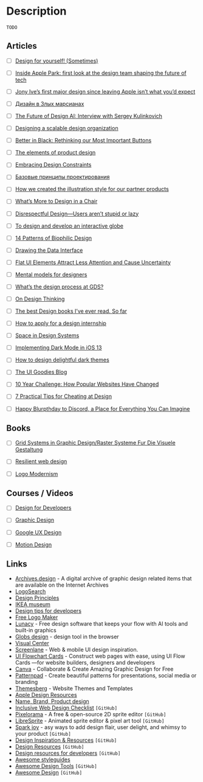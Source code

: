 # Description

`TODO`


## Articles

- [ ] [Design for yourself! (Sometimes)](https://borism.medium.com/design-for-yourself-sometimes-7c9b8118fb63)
- [ ] [Inside Apple Park: first look at the design team shaping the future of tech](https://www.wallpaper.com/design/apple-park-behind-the-scenes-design-team-interview)
- [ ] [Jony Ive’s first major design since leaving Apple isn’t what you’d expect](https://www.fastcompany.com/90693444/jony-ives-first-major-design-since-leaving-apple-isnt-what-youd-expect)
- [ ] [Дизайн в Злых марсианах](https://teletype.in/@romanshamin/design-at-evil-martians)
- [ ] [The Future of Design AI: Interview with Sergey Kulinkovich](https://serokell.io/blog/the-future-of-design-ai)
- [ ] [Designing a scalable design organization](https://www.mynameisjehad.com/designing-a-scalable-design-organization/)
- [ ] [Better in Black: Rethinking our Most Important Buttons](https://spotify.design/article/better-in-black-rethinking-our-most-important-buttons)
- [ ] [The elements of product design](https://jamiemill.com/blog/elements-of-product-design/)
- [ ] [Embracing Design Constraints](https://adrianroselli.com/2021/05/embracing-design-constraints.html)
- [ ] [Базовые принципы проектирования](https://andreivoronin.github.io/design-basic)
- [ ] [How we created the illustration style for our partner products](https://booking.design/building-a-new-illustration-style-for-our-partner-products-808c32e5e16c)
- [ ] [What’s More to Design in a Chair](https://samanthaz.me/writing/what-s-more-to-design-in-a-chair)
- [ ] [Disrespectful Design—Users aren’t stupid or lazy](https://somehowmanage.com/2020/09/13/disrespectful-design-users-arent-stupid-or-lazy/)
- [ ] [To design and develop an interactive globe](https://stripe.com/blog/globe)
- [ ] [14 Patterns of Biophilic Design](https://www.terrapinbrightgreen.com/reports/14-patterns/)
- [ ] [Drawing the Data Interface](https://modus.medium.com/drawing-the-data-interface-fd9bb88f2932)
- [ ] [Flat UI Elements Attract Less Attention and Cause Uncertainty](https://www.nngroup.com/articles/flat-ui-less-attention-cause-uncertainty/)
- [ ] [Mental models for designers](https://dropbox.design/article/mental-models-for-designers)
- [ ] [What’s the design process at GDS?](https://gds.blog.gov.uk/2014/07/18/whats-the-design-process-at-gds/)
- [ ] [On Design Thinking](https://www.nplusonemag.com/issue-35/reviews/on-design-thinking/)
- [ ] [The best Design books I’ve ever read. So far](http://artequalswork.com/posts/best-design-books-so-far/)
- [ ] [How to apply for a design internship](https://vanschneider.com/blog/apply-design-internship/)
- [ ] [Space in Design Systems](https://medium.com/eightshapes-llc/space-in-design-systems-188bcbae0d62)
- [ ] [Implementing Dark Mode in iOS 13](https://instagram-engineering.com/instagram-darkmode-58802b43c0f2)
- [ ] [How to design delightful dark themes](https://blog.superhuman.com/how-to-design-delightful-dark-themes/)
- [ ] [The UI Goodies Blog](https://www.uigoodies.com/blog/the-best-resources-for-new-designers.html)
- [ ] [10 Year Challenge: How Popular Websites Have Changed](https://www.arun.is/blog/10-year-challenge/)
- [ ] [7 Practical Tips for Cheating at Design](https://medium.com/refactoring-ui/7-practical-tips-for-cheating-at-design-40c736799886)
- [ ] [Happy Blurpthday to Discord, a Place for Everything You Can Imagine](https://blog.discord.com/happy-blurpthday-to-discord-a-place-for-everything-you-can-imagine-fc99ee0a77c0)


## Books

- [ ] [Grid Systems in Graphic Design/Raster Systeme Fur Die Visuele Gestaltung](https://www.goodreads.com/book/show/350962)
- [ ] [Resilient web design](https://resilientwebdesign.com/)
- [ ] [Logo Modernism](https://www.goodreads.com/book/show/26786839)


## Courses / Videos

- [ ] [Design for Developers](https://frontendmasters.com/courses/design-for-developers/)
- [ ] [Graphic Design](https://www.coursera.org/specializations/graphic-design)
- [ ] [Google UX Design](https://www.coursera.org/professional-certificates/google-ux-design)
- [ ] [Motion Design](https://www.learnsquared.com/courses/motion-design#)


## Links

- [Archives.design](https://archives.design/) - A digital archive of graphic design related items that are available on the Internet Archives
- [LogoSearch](https://logosear.ch/search.html)
- [Design Principles](https://principles.design/)
- [IKEA museum](https://ikeamuseum.com/en/digital/ikea-catalogues-through-the-ages/)
- [Design tips for developers](https://paul.copplest.one/blog/design.html#building-a-design-y-sense)
- [Free Logo Maker](https://formito.com/tools/logo)
- [Lunacy](https://icons8.com/lunacy) - Free design software that keeps your flow with AI tools and built-in graphics
- [Globs design](https://www.globs.design/) - design tool in the browser
- [Visual Center](https://javier.xyz/visual-center/)
- [Screenlane](https://screenlane.com/) - Web & mobile UI design inspiration.
- [UI Flowchart Cards](https://flowcards.io/) - Construct web pages with ease, using UI Flow Cards ―for website builders, designers and developers
- [Canva](https://www.canva.com/) - Collaborate & Create Amazing Graphic Design for Free
- [Patternpad](https://patternpad.com/) - Create beautiful patterns for presentations, social media or branding
- [Themesberg](https://themesberg.com/) - Website Themes and Templates
- [Apple Design Resources](https://developer.apple.com/design/resources/)
- [Name, Brand, Product design](http://pieratt.com/)
- [Inclusive Web Design Checklist](https://github.com/Heydon/inclusive-design-checklist) `[GitHub]`
- [Pixelorama](https://github.com/Orama-Interactive/Pixelorama) - A free & open-source 2D sprite editor `[GitHub]`
- [LibreSprite](https://github.com/LibreSprite/LibreSprite) - Animated sprite editor & pixel art tool `[GitHub]`
- [Spark joy](https://github.com/sw-yx/spark-joy) - asy ways to add design flair, user delight, and whimsy to your product `[GitHub]`
- [Design Inspiration & Resources](https://github.com/emmabostian/design-inspiration) `[GitHub]`
- [Design Resources](https://github.com/MohamedYoussouf/Design-Resources) `[GitHub]`
- [Design resources for developers](https://github.com/bradtraversy/design-resources-for-developers) `[GitHub]`
- [Awesome styleguides](https://github.com/streamich/awesome-styleguides)
- [Awesome Design Tools](https://github.com/goabstract/Awesome-Design-Tools) `[GitHub]`
- [Awesome Design](https://github.com/gztchan/awesome-design) `[GitHub]`
